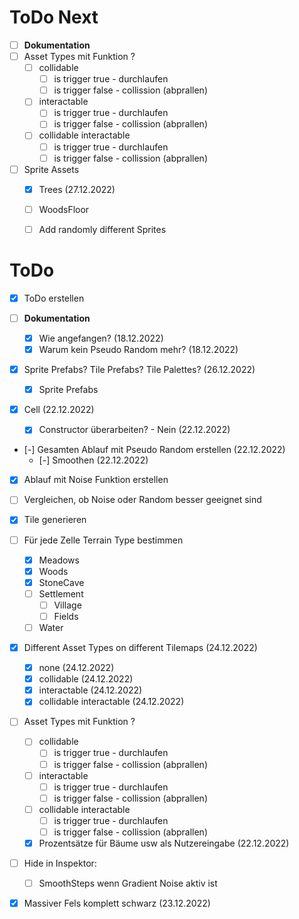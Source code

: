 ﻿# ToDo Next

- [ ] **Dokumentation**
- [ ] Asset Types mit Funktion ?
  - [ ] collidable
    - [ ] is trigger true - durchlaufen
    - [ ] is trigger false - collission (abprallen)
  - [ ] interactable
    - [ ] is trigger true - durchlaufen
    - [ ] is trigger false - collission (abprallen)
  - [ ] collidable interactable
    - [ ] is trigger true - durchlaufen
    - [ ] is trigger false - collission (abprallen)
- [ ] Sprite Assets
  - [x] Trees (27.12.2022)
  - [ ] WoodsFloor
  - [ ] Add randomly different Sprites


# ToDo

- [x] ToDo erstellen

- [ ] **Dokumentation**
  - [x] Wie angefangen? (18.12.2022)
  - [x] Warum kein Pseudo Random mehr? (18.12.2022)

- [x] Sprite Prefabs? Tile Prefabs? Tile Palettes? (26.12.2022)
  - [x] Sprite Prefabs

- [x] Cell (22.12.2022)
  - [x] Constructor überarbeiten? - Nein (22.12.2022)

- [-] Gesamten Ablauf mit Pseudo Random erstellen (22.12.2022)
  - [-] Smoothen (22.12.2022)
- [x] Ablauf mit Noise Funktion erstellen
- [ ] Vergleichen, ob Noise oder Random besser geeignet sind

- [x] Tile generieren

- [ ] Für jede Zelle Terrain Type bestimmen
  - [x] Meadows
  - [x] Woods
  - [x] StoneCave
  - [ ] Settlement
    - [ ] Village
    - [ ] Fields
  - [ ] Water
- [x] Different Asset Types on different Tilemaps (24.12.2022)
  - [x] none (24.12.2022)
  - [x] collidable (24.12.2022)
  - [x] interactable (24.12.2022)
  - [x] collidable interactable (24.12.2022)
- [ ] Asset Types mit Funktion ?
  - [ ] collidable
    - [ ] is trigger true - durchlaufen
    - [ ] is trigger false - collission (abprallen)
  - [ ] interactable
    - [ ] is trigger true - durchlaufen
    - [ ] is trigger false - collission (abprallen)
  - [ ] collidable interactable
    - [ ] is trigger true - durchlaufen
    - [ ] is trigger false - collission (abprallen)
  - [x] Prozentsätze für Bäume usw als Nutzereingabe  (22.12.2022)
- [ ] Hide in Inspektor:
  - [ ] SmoothSteps wenn Gradient Noise aktiv ist

- [x] Massiver Fels komplett schwarz (23.12.2022)

